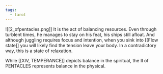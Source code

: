 ```yaml
---
tags:
  - tarot
---
```

![[2_ofpentacles.png]]
It is the act of balancing resources. Even through turblent times, he manages to stay on his feat, his ships still afloat. And although juggling requires focus and intention, when you sink into [[Flow state]] you will likely find the tension leave your body. In a contradictory way, this is a state of relaxation.

While [[XIV, TEMPERANCE]] depicts balance in the spiritual, the II of PENTACLES represents balance in the physical.